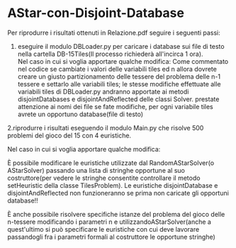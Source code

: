 # AStar-con-Disjoint-Database

Per riprodurre i risultati ottenuti in Relazione.pdf seguire i seguenti passi:

1. eseguire il modulo DBLoader.py per caricare i database sui file di testo nella cartella DB-15Tiles(Il processo richiederà all'incirca 1 ora).  
Nel caso in cui si voglia apportare qualche modifica:  Come commentato nel codice se cambiate i valori delle variabili tiles ed n allora dovrete creare un giusto partizionamento delle tessere del problema delle n-1 tessere e settarlo alle variabili tiles; le stesse modifiche effettuate alle variabili tiles di DBLoader.py andranno apportate ai metodi disjointDatabases e disjointAndReflected delle classi Solver.  prestate attenzione ai nomi dei file se fate modifiche, per ogni variabile tiles avrete un opportuno database(file di testo)

2.riprodurre i risultati eseguendo il modulo Main.py che risolve 500 problemi del gioco del 15 con 4 euristiche.

Nel caso in cui si voglia apportare qualche modifica:

È possibile modificare le euristiche utilizzate dal RandomAStarSolver(o AStarSolver) passando una lista di stringhe opportune al suo costruttore(per vedere le stringhe consentite controllare il metodo setHeuristic della classe TilesProblem). Le euristiche disjointDatabase e disjointAndReflected non funzioneranno se prima non caricate gli opportuni database!!

È anche possibile risolvere specifiche istanze del problema del gioco delle n-tessere modificando i parametri n e utilizzandoAStarSolver(anche a quest'ultimo si può specificare le euristiche con cui deve lavorare passandogli fra i parametri formali al costruttore le opportune stringhe)
